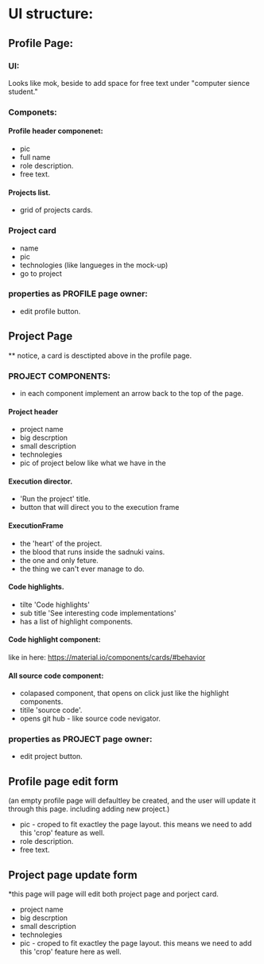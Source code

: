 # UI structure:

## Profile Page:
 ### UI:
 Looks like mok, beside to add space for free text under "computer sience student."
 ### Componets:
 #### Profile header componenet:
 * pic
 * full name
 * role description.
 * free text.
 #### Projects list.
 * grid of projects cards.

### Project card
* name
* pic
* technologies (like langueges in the mock-up)
* go to project

### properties as PROFILE page owner:
* edit profile button.



## Project Page
** notice, a card is desctipted above in the profile page.


### PROJECT COMPONENTS:
* in each component implement an arrow back to the top of  the page.
#### Project header
* project name
* big descrption
* small description
* technolegies
* pic of project below like what we have in the 
#### Execution director.
* 'Run the project' title.
* button that will direct you to the execution frame

#### ExecutionFrame
* the 'heart' of the project. 
* the blood that runs inside the sadnuki vains.
* the one and only feture.
* the thing we can't ever manage to do.
#### Code highlights.
* tilte 'Code highlights'
* sub title 'See interesting code implementations'
* has a list of highlight components.
#### Code highlight component:
like in here: https://material.io/components/cards/#behavior
#### All source code component:
* colapased component, that opens on click just like the highlight components.
* titile 'source code'.
* opens git hub - like source code nevigator.
### properties as PROJECT page owner:
* edit project button.


## Profile page edit form
(an empty profile page will defaultley be created, and the user will update it through this page.
including adding new project.)
 * pic - croped to fit exactley the page layout.
 this means we need to add this 'crop' feature as well.
 * role description.
 * free text.

## Project page update form
 *this page will page will edit both project page and porject card.
* project name
* big descrption
* small description
* technolegies
 * pic - croped to fit exactley the page layout.
 this means we need to add this 'crop' feature here as well.

 
 


